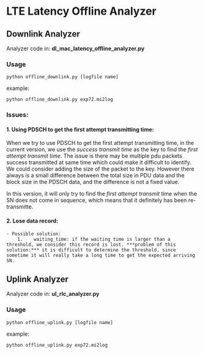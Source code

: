 # LTE Latency Offline Analyzer

## Downlink Analyzer


Analyzer code in: **dl_mac_latency_offline_analyzer.py**

### Usage
```
python offline_downlink.py [logfile name]
```

example:
```
python offline_downlink.py exp72.mi2log
```

### Issues:

#### 1. Using PDSCH to get the first attempt transmitting time:

When we try to use PDSCH to get the first attempt transmitting time, in the current version, we use the *success transmit time* as the key to find the *first attempt transmit time*. The issue is there may be multiple pdu packets success transmitted at same time which could make it difficult to identify. We could consider adding the size of the packet to the key. However there always is a small difference between the total size in PDU data and the block size in the PDSCH data, and the difference is not a fixed value. 

In this version, it will only try to find the *first attempt transmit* time when the SN does not come in sequence, which means that it definitely has been re-transmitte. 
   

#### 2. Lose data record:

    - Possible solution:
        1.    waiting_time: if the waiting time is larger than a threshold, we consider this record is lost. ***problem of this solution:*** it is difficult to determine the threshold, since sometime it will really take a long time to get the expected arriving SN. 



## Uplink Analyzer


Analyzer code in: **ul_rlc_analyzer.py**

### Usage
```
python offline_uplink.py [logfile name]
```

example:
```
python offline_uplink.py exp72.mi2log
```